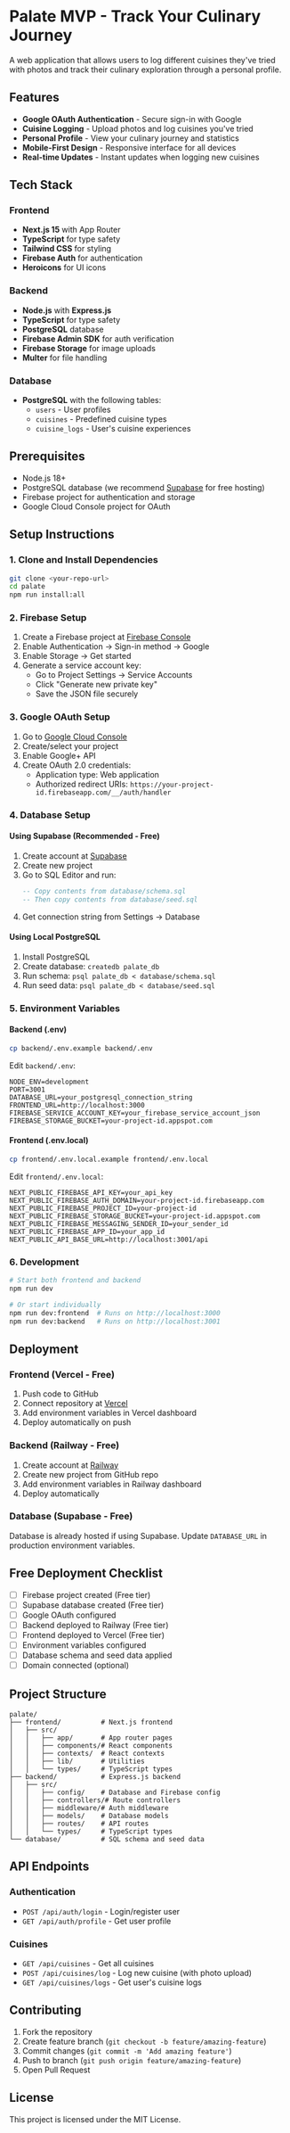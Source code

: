 # Palate MVP - Track Your Culinary Journey

A web application that allows users to log different cuisines they've tried with photos and track their culinary exploration through a personal profile.

## Features

- **Google OAuth Authentication** - Secure sign-in with Google
- **Cuisine Logging** - Upload photos and log cuisines you've tried
- **Personal Profile** - View your culinary journey and statistics
- **Mobile-First Design** - Responsive interface for all devices
- **Real-time Updates** - Instant updates when logging new cuisines

## Tech Stack

### Frontend
- **Next.js 15** with App Router
- **TypeScript** for type safety
- **Tailwind CSS** for styling
- **Firebase Auth** for authentication
- **Heroicons** for UI icons

### Backend
- **Node.js** with **Express.js**
- **TypeScript** for type safety
- **PostgreSQL** database
- **Firebase Admin SDK** for auth verification
- **Firebase Storage** for image uploads
- **Multer** for file handling

### Database
- **PostgreSQL** with the following tables:
  - `users` - User profiles
  - `cuisines` - Predefined cuisine types
  - `cuisine_logs` - User's cuisine experiences

## Prerequisites

- Node.js 18+ 
- PostgreSQL database (we recommend [Supabase](https://supabase.com) for free hosting)
- Firebase project for authentication and storage
- Google Cloud Console project for OAuth

## Setup Instructions

### 1. Clone and Install Dependencies

```bash
git clone <your-repo-url>
cd palate
npm run install:all
```

### 2. Firebase Setup

1. Create a Firebase project at [Firebase Console](https://console.firebase.google.com)
2. Enable Authentication → Sign-in method → Google
3. Enable Storage → Get started
4. Generate a service account key:
   - Go to Project Settings → Service Accounts
   - Click "Generate new private key"
   - Save the JSON file securely

### 3. Google OAuth Setup

1. Go to [Google Cloud Console](https://console.cloud.google.com)
2. Create/select your project
3. Enable Google+ API
4. Create OAuth 2.0 credentials:
   - Application type: Web application
   - Authorized redirect URIs: `https://your-project-id.firebaseapp.com/__/auth/handler`

### 4. Database Setup

#### Using Supabase (Recommended - Free)

1. Create account at [Supabase](https://supabase.com)
2. Create new project
3. Go to SQL Editor and run:
   ```sql
   -- Copy contents from database/schema.sql
   -- Then copy contents from database/seed.sql
   ```
4. Get connection string from Settings → Database

#### Using Local PostgreSQL

1. Install PostgreSQL
2. Create database: `createdb palate_db`
3. Run schema: `psql palate_db < database/schema.sql`
4. Run seed data: `psql palate_db < database/seed.sql`

### 5. Environment Variables

#### Backend (.env)
```bash
cp backend/.env.example backend/.env
```

Edit `backend/.env`:
```env
NODE_ENV=development
PORT=3001
DATABASE_URL=your_postgresql_connection_string
FRONTEND_URL=http://localhost:3000
FIREBASE_SERVICE_ACCOUNT_KEY=your_firebase_service_account_json
FIREBASE_STORAGE_BUCKET=your-project-id.appspot.com
```

#### Frontend (.env.local)
```bash
cp frontend/.env.local.example frontend/.env.local
```

Edit `frontend/.env.local`:
```env
NEXT_PUBLIC_FIREBASE_API_KEY=your_api_key
NEXT_PUBLIC_FIREBASE_AUTH_DOMAIN=your-project-id.firebaseapp.com
NEXT_PUBLIC_FIREBASE_PROJECT_ID=your-project-id
NEXT_PUBLIC_FIREBASE_STORAGE_BUCKET=your-project-id.appspot.com
NEXT_PUBLIC_FIREBASE_MESSAGING_SENDER_ID=your_sender_id
NEXT_PUBLIC_FIREBASE_APP_ID=your_app_id
NEXT_PUBLIC_API_BASE_URL=http://localhost:3001/api
```

### 6. Development

```bash
# Start both frontend and backend
npm run dev

# Or start individually
npm run dev:frontend  # Runs on http://localhost:3000
npm run dev:backend   # Runs on http://localhost:3001
```

## Deployment

### Frontend (Vercel - Free)

1. Push code to GitHub
2. Connect repository at [Vercel](https://vercel.com)
3. Add environment variables in Vercel dashboard
4. Deploy automatically on push

### Backend (Railway - Free)

1. Create account at [Railway](https://railway.app)
2. Create new project from GitHub repo
3. Add environment variables in Railway dashboard
4. Deploy automatically

### Database (Supabase - Free)

Database is already hosted if using Supabase. Update `DATABASE_URL` in production environment variables.

## Free Deployment Checklist

- [ ] Firebase project created (Free tier)
- [ ] Supabase database created (Free tier)  
- [ ] Google OAuth configured
- [ ] Backend deployed to Railway (Free tier)
- [ ] Frontend deployed to Vercel (Free tier)
- [ ] Environment variables configured
- [ ] Database schema and seed data applied
- [ ] Domain connected (optional)

## Project Structure

```
palate/
├── frontend/          # Next.js frontend
│   ├── src/
│   │   ├── app/       # App router pages
│   │   ├── components/# React components
│   │   ├── contexts/  # React contexts
│   │   ├── lib/       # Utilities
│   │   └── types/     # TypeScript types
├── backend/           # Express.js backend
│   ├── src/
│   │   ├── config/    # Database and Firebase config
│   │   ├── controllers/# Route controllers
│   │   ├── middleware/# Auth middleware
│   │   ├── models/    # Database models
│   │   ├── routes/    # API routes
│   │   └── types/     # TypeScript types
└── database/          # SQL schema and seed data
```

## API Endpoints

### Authentication
- `POST /api/auth/login` - Login/register user
- `GET /api/auth/profile` - Get user profile

### Cuisines
- `GET /api/cuisines` - Get all cuisines
- `POST /api/cuisines/log` - Log new cuisine (with photo upload)
- `GET /api/cuisines/logs` - Get user's cuisine logs

## Contributing

1. Fork the repository
2. Create feature branch (`git checkout -b feature/amazing-feature`)
3. Commit changes (`git commit -m 'Add amazing feature'`)
4. Push to branch (`git push origin feature/amazing-feature`)
5. Open Pull Request

## License

This project is licensed under the MIT License.